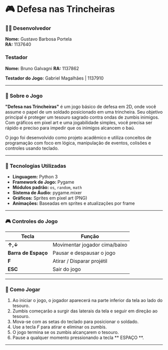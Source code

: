 # 🎮 Defesa nas Trincheiras

### 👨‍💻 Desenvolvedor  
**Nome:** Gustavo Barbosa Portela  
**RA:** 1137640  

### Testador
**Nome:** Bruno Galvagni
**RA:** 1137862

**Testador do Jogo:** Gabriel Magalhães | 1137910

---

### 📖 Sobre o Jogo

**"Defesa nas Trincheiras"** é um jogo básico de defesa em 2D, onde você assume o papel de um soldado posicionado em uma trincheira. Seu objetivo principal é proteger um tesouro sagrado contra ondas de zumbis inimigos. Com gráficos em pixel art e uma jogabilidade simples, você precisa ser rápido e preciso para impedir que os inimigos alcancem o baú.

O jogo foi desenvolvido como projeto acadêmico e utiliza conceitos de programação com foco em lógica, manipulação de eventos, colisões e controles usando teclado.

---

### 🧰 Tecnologias Utilizadas

- **Linguagem:** Python 3  
- **Framework de Jogo:** Pygame  
- **Módulos padrão:** `os`, `random`, `math`  
- **Sistema de Áudio:** pygame.mixer  
- **Gráficos:** Sprites em pixel art (PNG)  
- **Animações:** Baseadas em sprites e atualizações por frame  

---

### 🎮 Controles do Jogo

| Tecla        | Função                     |
|--------------|-----------------------------|
| **↑,↓**      | Movimentar jogador cima/baixo |
| **Barra de Espaço** | Pausar e despausar o jogo         |
| **F**         | Atirar / Disparar projétil   |
| **ESC**       | Sair do jogo                |

---

### 🚀 Como Jogar

1. Ao iniciar o jogo, o jogador aparecerá na parte inferior da tela ao lado do tesouro.
2. Zumbis começarão a surgir das laterais da tela e seguir em direção ao tesouro.
3. Mova-se com as setas do teclado para posicionar o soldado.
4. Use a tecla *F* para atirar e eliminar os zumbis.
5. O jogo termina se os zumbis alcançarem o tesouro.
6. Pause a qualquer momento pressionando a tecla ** ESPAÇO **.

---